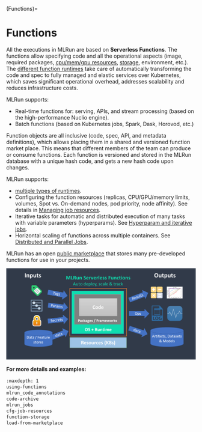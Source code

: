 (Functions)=
# Functions

All the executions in MLRun are based on **Serverless Functions**. The functions allow specifying code and 
all the operational aspects (image, required packages, [cpu/mem/gpu resources](node-affinity), [storage](function-storage), environment, etc.). 
The [different function runtimes](Function_runtimes) take care of automatically transforming the code and spec to fully 
managed and elastic services over Kubernetes, which saves significant operational overhead, 
addresses scalability and reduces infrastructure costs.

MLRun supports:
- Real-time functions for: serving, APIs, and stream processing (based on the high-performance Nuclio engine). 
- Batch functions (based on Kubernetes jobs, Spark, Dask, Horovod, etc.)

Function objects are all inclusive (code, spec, API, and metadata definitions), which allows placing them 
in a shared and versioned function market place. This means that different members of the team can produce or 
consume functions. Each function is versioned and stored in the MLRun database with a unique hash code, 
and gets a new hash code upon changes.

MLRun supports:
- [multiple types of runtimes](../concepts/functions-overview).
- Configuring the function resources (replicas, CPU/GPU/memory limits, volumes, Spot vs. On-demand nodes, pod priority, node affinity). See details in [Managing job resources](node-affinity). 
- Iterative tasks for automatic and distributed execution of many tasks with variable parameters (hyperparams). See [Hyperparam and iterative jobs](../hyper-params).
- Horizontal scaling of functions across multiple containers. See [Distributed and Parallel Jobs](./distributed.md).

MLRun has an open [public marketplace](https://www.mlrun.org/marketplace/functions/) that stores many pre-developed functions for
use in your projects. 

<img src="../_static/images/mlrun-functions.png" alt="mlrun-architecture" width="600"/><br>

**For more details and examples:**

```{toctree}
:maxdepth: 1
using-functions
mlrun_code_annotations
code-archive
mlrun_jobs
cfg-job-resources
function-storage
load-from-marketplace
```
